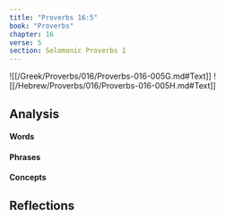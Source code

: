 ```yaml
---
title: "Proverbs 16:5"
book: "Proverbs"
chapter: 16
verse: 5
section: Solomonic Proverbs 1
---
```

![[/Greek/Proverbs/016/Proverbs-016-005G.md#Text]]
![[/Hebrew/Proverbs/016/Proverbs-016-005H.md#Text]]

## Analysis

#### Words

#### Phrases

#### Concepts

## Reflections
